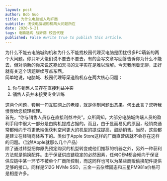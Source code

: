 ```yaml
---
layout: post
author: Bob Guo
title: 为什么电脑城人均奸商
subtitle: 浅谈电脑城购机两大问题所在
date: 2020-6-21
tags: 电脑选购 战奸商 校园代理
published: False #write true to publish this article.
---
```

为什么不能去电脑城购机和为什么不能找校园代理买电脑是困扰很多PC萌新的两个大问题。你只听大佬们说不要去不要去，有的会写文章写回答告诉你为什么不能去，但对萌新的你来说这宛如天书的文字实在是难以理解。今天我闲着无聊，正好就有关这个话题继续写点东西。  
简单地说，电脑城、校园代理等渠道购机存在两大核心问题：
1. 你与销售人员存在直接利益冲突
2. 销售人员并未接受专业训练

这两个问题，套用一句互联网上的老梗，就是体制问题出恶果。何出此言？您听我慢慢给您梳理梳理。  
首先，“你与销售人员存在直接利益冲突”。众所周知，大部分电脑城终端人员的盈利手段中很大一部分是由购机提成占据的。而且，由于显而易见的原因，经销商通常都倾向于将更低端但获利空间更大的机型的提成提高，鼓励销售。当然，这些都是建立在经销商体系下的。类似于Apple Store这样的厂商直营店就不会存在这样的问题。（当然Apple就那么几个产品）  
除了通过转型把你原先预定购买的机型转变成他们推荐的机器之外，另外一种获利方法就是偷换配件。由于保证供应链稳定的必然因素，任何OEM都会倾向于保证供应链中某一环节不被单个厂商所控制，而这同样也可以为某些商贩偷换配件提供足够的接口。同样是512G NVMe SSD，三金一云杂牌固态和三星PM981a价格可是相差许多。